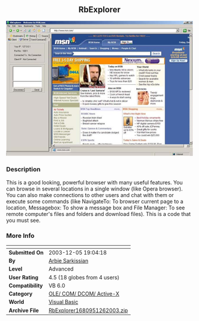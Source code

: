 ﻿<div align="center">

## RbExplorer

<img src="PIC2003126051252627.jpg">
</div>

### Description

This is a good looking, powerful browser with many useful features. You can browse in several locations in a single window (like Opera browser). You can also make connections to other users and chat with them or execute some commands (like NavigateTo: To browser current page to a location, Messagebox: To show a message box and File Manager: To see remote computer's files and folders and download files). This is a code that you must see.
 
### More Info
 


<span>             |<span>
---                |---
**Submitted On**   |2003-12-05 19:04:18
**By**             |[Arbie Sarkissian](https://github.com/Planet-Source-Code/PSCIndex/blob/master/ByAuthor/arbie-sarkissian.md)
**Level**          |Advanced
**User Rating**    |4.5 (18 globes from 4 users)
**Compatibility**  |VB 6\.0
**Category**       |[OLE/ COM/ DCOM/ Active\-X](https://github.com/Planet-Source-Code/PSCIndex/blob/master/ByCategory/ole-com-dcom-active-x__1-29.md)
**World**          |[Visual Basic](https://github.com/Planet-Source-Code/PSCIndex/blob/master/ByWorld/visual-basic.md)
**Archive File**   |[RbExplorer1680951262003\.zip](https://github.com/Planet-Source-Code/arbie-sarkissian-rbexplorer__1-50347/archive/master.zip)








